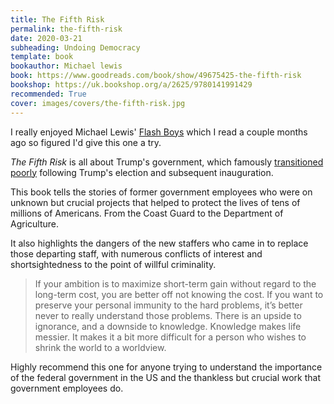 ```yaml
---
title: The Fifth Risk
permalink: the-fifth-risk
date: 2020-03-21
subheading: Undoing Democracy
template: book
bookauthor: Michael lewis
book: https://www.goodreads.com/book/show/49675425-the-fifth-risk
bookshop: https://uk.bookshop.org/a/2625/9780141991429
recommended: True
cover: images/covers/the-fifth-risk.jpg
---
```


I really enjoyed Michael Lewis' [Flash Boys](https://www.jacquescorbytuech.com/reading/flash-boys.html) which I read a couple months ago so figured I'd give this one a try.

*The Fifth Risk* is all about Trump's government, which famously [transitioned poorly](https://www.theatlantic.com/politics/archive/2017/01/trump-transition-cabinet-behind-schedule/511928/) following Trump's election and subsequent inauguration.

This book tells the stories of former government employees who were on unknown but crucial projects that helped to protect the lives of tens of millions of Americans. From the Coast Guard to the Department of Agriculture.

It also highlights the dangers of the new staffers who came in to replace those departing staff, with numerous conflicts of interest and shortsightedness to the point of willful criminality.

> If your ambition is to maximize short-term gain without regard to the long-term cost, you are better off not knowing the cost. If you want to preserve your personal immunity to the hard problems, it’s better never to really understand those problems. There is an upside to ignorance, and a downside to knowledge. Knowledge makes life messier. It makes it a bit more difficult for a person who wishes to shrink the world to a worldview.

Highly recommend this one for anyone trying to understand the importance of the federal government in the US and the thankless but crucial work that government employees do.